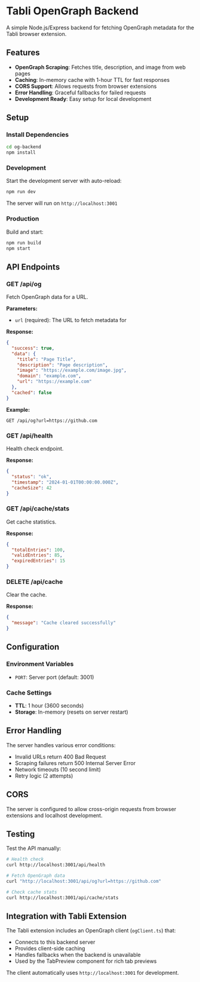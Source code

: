 # Tabli OpenGraph Backend

A simple Node.js/Express backend for fetching OpenGraph metadata for the Tabli browser extension.

## Features

- **OpenGraph Scraping**: Fetches title, description, and image from web pages
- **Caching**: In-memory cache with 1-hour TTL for fast responses
- **CORS Support**: Allows requests from browser extensions
- **Error Handling**: Graceful fallbacks for failed requests
- **Development Ready**: Easy setup for local development

## Setup

### Install Dependencies

```bash
cd og-backend
npm install
```

### Development

Start the development server with auto-reload:

```bash
npm run dev
```

The server will run on `http://localhost:3001`

### Production

Build and start:

```bash
npm run build
npm start
```

## API Endpoints

### GET /api/og

Fetch OpenGraph data for a URL.

**Parameters:**
- `url` (required): The URL to fetch metadata for

**Response:**
```json
{
  "success": true,
  "data": {
    "title": "Page Title",
    "description": "Page description",
    "image": "https://example.com/image.jpg",
    "domain": "example.com",
    "url": "https://example.com"
  },
  "cached": false
}
```

**Example:**
```
GET /api/og?url=https://github.com
```

### GET /api/health

Health check endpoint.

**Response:**
```json
{
  "status": "ok",
  "timestamp": "2024-01-01T00:00:00.000Z",
  "cacheSize": 42
}
```

### GET /api/cache/stats

Get cache statistics.

**Response:**
```json
{
  "totalEntries": 100,
  "validEntries": 85,
  "expiredEntries": 15
}
```

### DELETE /api/cache

Clear the cache.

**Response:**
```json
{
  "message": "Cache cleared successfully"
}
```

## Configuration

### Environment Variables

- `PORT`: Server port (default: 3001)

### Cache Settings

- **TTL**: 1 hour (3600 seconds)
- **Storage**: In-memory (resets on server restart)

## Error Handling

The server handles various error conditions:

- Invalid URLs return 400 Bad Request
- Scraping failures return 500 Internal Server Error
- Network timeouts (10 second limit)
- Retry logic (2 attempts)

## CORS

The server is configured to allow cross-origin requests from browser extensions and localhost development.

## Testing

Test the API manually:

```bash
# Health check
curl http://localhost:3001/api/health

# Fetch OpenGraph data
curl "http://localhost:3001/api/og?url=https://github.com"

# Check cache stats
curl http://localhost:3001/api/cache/stats
```

## Integration with Tabli Extension

The Tabli extension includes an OpenGraph client (`ogClient.ts`) that:

- Connects to this backend server
- Provides client-side caching
- Handles fallbacks when the backend is unavailable
- Used by the TabPreview component for rich tab previews

The client automatically uses `http://localhost:3001` for development.